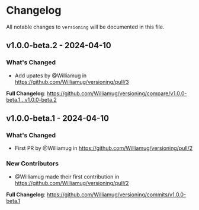 # Changelog

All notable changes to `versioning` will be documented in this file.

## v1.0.0-beta.2 - 2024-04-10

### What's Changed

* Add upates by @Williamug in https://github.com/Williamug/versioning/pull/3

**Full Changelog**: https://github.com/Williamug/versioning/compare/v1.0.0-beta.1...v1.0.0-beta.2

## v1.0.0-beta.1 - 2024-04-10

### What's Changed

* First PR by @Williamug in https://github.com/Williamug/versioning/pull/2

### New Contributors

* @Williamug made their first contribution in https://github.com/Williamug/versioning/pull/2

**Full Changelog**: https://github.com/Williamug/versioning/commits/v1.0.0-beta.1
